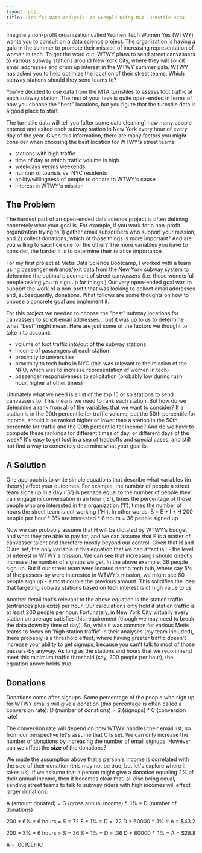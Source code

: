 ```yaml
---
layout: post
title: Tips for Data Analysis: An Example Using MTA Turnstile Data
---
```


Imagine a non-profit organization called Women Tech Women Yes (WTWY) wants you to consult on a data science project. The organization is having a gala in the summer to promote their mission of increasing representation of woman in tech. To get the word out, WTWY plans to send street canvassers to various subway stations around New York City, where they will solicit email addresses and drum up interest in the WTWY summer gala. WTWY has asked you to help optimize the location of their street teams. Which subway stations should they send teams to?

You've decided to use data from the MTA turnstiles to assess foot traffic at each subway station. The rest of your task is quite open-ended in terms of how you choose the "best" locations, but you figure that the turnstile data is a good place to start.

The turnstile data will tell you (after some data cleaning) how many people entered and exited each subway station in New York every hour of every day of the year. Given this information, there are many factors you might consider when choosing the best location for WTWY's street teams:
- stations with high traffic
- time of day at which traffic volume is high
- weekdays versus weekends
- number of tourists vs. NYC residents
- ability/willingness of people to donate to WTWY's cause
- interest in WTWY's mission



## The Problem
The hardest part of an open-ended data science project is often defining concretely what your goal is. For example, if you work for a non-profit organization trying to 1) gather email subscribers who support your mission, and 2) collect donations,  which of those things is more important? And are you willing to sacrifice one for the other? The more variables you have to consider, the harder it is to determine their relative importance.

For my first project at Metis Data Science Bootcamp, I worked with a team using passenger entrance/exit data from the New York subway system to determine the optimal placement of street canvassers (i.e. those wonderful people asking you to sign up for things.) Our very open-ended goal was to support the work of a non-profit that was looking to collect email addresses and, subsequently, donations. What follows are some thoughts on how to choose a concrete goal and implement it.

For this project we needed to choose the "best" subway locations for canvassers to solicit email addresses... but it was up to us to determine what "best" might mean. Here are just some of the factors we thought to take into account:
- volume of foot traffic into/out of the subway stations
- income of passengers at each station
- proximity to universities
- proximity to tech hubs in NYC (this was relevant to the mission of the NPO, which was to increase representation of women in tech)
- passenger responsiveness to solicitation (probably low during rush hour, higher at other times)

Ultimately what we need is a list of the top 15 or so stations to send canvassers to. This means we need to rank each station. But how do we determine a rank from all of the variables that we want to consider? If a station is in the 90th percentile for traffic volume, but the 50th percentile for income, should it be ranked higher or lower than a station in the 50th percentile for traffic and the 90th percentile for income? And do we have to compute these rankings for different times of day, or different days of the week? It's easy to get lost in a sea of tradeoffs and special cases, and still not find a way to concretely determine what your goal is.

## A Solution
One approach is to write simple equations that describe what variables (in theory) affect your outcomes. For example, the number of people a street team signs up in a day ('S') is perhaps equal to the number of people they can engage in conversation in an hour ('E'), times the percentage of those people who are interested in the organization ('I'), times the number of hours the street team is out working ('H'). In other words:
S = E * I * H
200 people per hour * 3% are interested * 6 hours = 36 people signed up

Now we can probably assume that H will be dictated by WTWY's budget and what they are able to pay for, and we can assume that E is a matter of canvasser talent and therefore mostly beyond our control. Given that H and C are set, the only variable in this equation that we can affect is I - the level of interest in WTWY's mission. We can see that increasing I should directly increase the number of signups we get. In the above example, 36 people sign up. But if our street team were located near a tech hub, where say 5% of the passers-by were interested in WTWY's mission, we might see 60 people sign up - almost double the previous amount. This solidifies the idea that targeting subway stations based on tech interest is of high value to us.

Another detail that's relevant to the above equation is the station traffic (entrances plus exits) per hour. Our calculations only hold if station traffic is at least 200 people per hour. Fortunately, in New York City virtually every station on average satisfies this requirement (though we may need to break the data down by time of day). So, while it was common for various Metis teams to focus on 'high station traffic' in their analyses (my team included), there probably is a threshold effect, where having greater traffic doesn't increase your ability to get signups, because you can't talk to most of those passers-by anyway. As long as the stations and hours that we recommend meet this minimum traffic threshold (say, 200 people per hour), the equation above holds true.

## Donations
Donations come after signups. Some percentage of the people who sign up for WTWY emails will give a donation (this percentage is often called a conversion rate):
D (number of donations) = S (signups) * C (conversion rate)

The conversion rate will depend on how WTWY handles their email list, so from our perspective let's assume that C is set. We can only increase the number of donations by increasing the number of email signups. However, can we affect the **size** of the donations?

We made the assumption above that a person's income is correlated with the size of their donation (this may not be true, but let's explore where it takes us). If we assume that a person might give a donation equaling .1% of their annual income, then it becomes clear that, all else being equal, sending street teams to talk to subway riders with high incomes will effect larger donations:

A (amount donated) = G (gross annual income) * .1% * D (number of donations)

200 * 6% * 6 hours = S = 72
S * 1% = D = .72
D * 60000 * .1% = A = $43.2

200 * 3% * 6 hours = S = 36
S * 1% = D = .36
D * 80000 * .1% = A = $28.8

A = .001GEHIC
